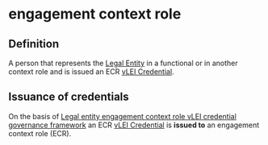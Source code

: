 # engagement context role
## Definition
A person that represents the [Legal Entity](legal-entity) in a functional or in another context role and is issued an ECR [vLEI Credential](vlei-credential).

## Issuance of credentials
On the basis of [Legal entity engagement context role vLEI credential governance framework](legal-entity-engagement-context-role-vlei-credential-governance-framework) an ECR [vLEI Credential](vlei-credential) is **issued to** an engagement context role (ECR).
